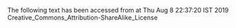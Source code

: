 The following text has been accessed from at Thu Aug 8 22:37:20 IST 2019
Creative_Commons_Attribution-ShareAlike_License
